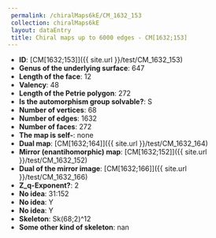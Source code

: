 ```yaml
--- 
 permalink: /chiralMaps6kE/CM_1632_153 
 collection: chiralMaps6kE
 layout: dataEntry
 title: Chiral maps up to 6000 edges - CM[1632;153]
---
```


- **ID**: [CM[1632;153]]({{ site.url }}/test/CM_1632_153)
- **Genus of the underlying surface**: 647
- **Length of the face**: 12
- **Valency**: 48
- **Length of the Petrie polygon**: 272
- **Is the automorphism group solvable?**: S
- **Number of vertices**: 68
- **Number of edges**: 1632
- **Number of faces**: 272
- **The map is self-**: none
- **Dual map**: [CM[1632;164]]({{ site.url }}/test/CM_1632_164)
- **Mirror (enantihomorphic) map**: [CM[1632;152]]({{ site.url }}/test/CM_1632_152)
- **Dual of the mirror image**: [CM[1632;166]]({{ site.url }}/test/CM_1632_166)
- **Z_q-Exponent?**: 2
- **No idea**:  31:152
- **No idea**: Y
- **No idea**: Y
- **Skeleton**: Sk(68;2)^12
- **Some other kind of skeleton**: nan
